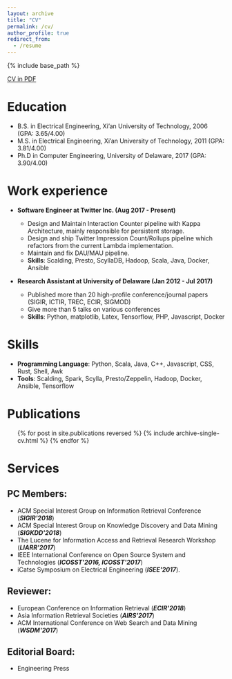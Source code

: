 ```yaml
---
layout: archive
title: "CV"
permalink: /cv/
author_profile: true
redirect_from:
  - /resume
---
```


{% include base_path %}

<span><a class="bttn-minimal bttn-sm bttn-primary" href="/files/CV-Peilin_Yang.pdf"><i class="fa fa-fw fa-cloud-download"></i>CV in PDF</a></span>

Education
======
* B.S. in Electrical Engineering, Xi’an University of Technology, 2006 (GPA: 3.65/4.00)
* M.S. in Electrical Engineering, Xi’an University of Technology, 2011 (GPA: 3.81/4.00)
* Ph.D in Computer Engineering, University of Delaware, 2017 (GPA: 3.90/4.00)

Work experience
======
* **Software Engineer at Twitter Inc. (Aug 2017 - Present)**
  - Design and Maintain Interaction Counter pipeline with Kappa Architecture, mainly responsible for persistent storage.
  - Design and ship Twitter Impression Count/Rollups pipeline which refactors from the current Lambda implementation.
  - Maintain and fix DAU/MAU pipeline. 
  - **Skills**: Scalding, Presto, ScyllaDB, Hadoop, Scala, Java, Docker, Ansible

* **Research Assistant at University of Delaware (Jan 2012 - Jul 2017)**
  - Published more than 20 high-profile conference/journal papers (SIGIR, ICTIR, TREC, ECIR, SIGMOD)
  - Give more than 5 talks on various conferences 
  - **Skills**: Python, matplotlib, Latex, Tensorflow, PHP, Javascript, Docker
  
Skills
======
* **Programming Language**: Python, Scala, Java, C++, Javascript, CSS, Rust, Shell, Awk
* **Tools**: Scalding, Spark, Scylla, Presto/Zeppelin, Hadoop, Docker, Ansible, Tensorflow

Publications
======
  <ul>{% for post in site.publications reversed %}
    {% include archive-single-cv.html %}
  {% endfor %}</ul>

Services
======

## PC Members: 

  * ACM Special Interest Group on Information Retrieval Conference (<strong class="conference"><i>SIGIR&#39;2018</i></strong>)
  * ACM Special Interest Group on Knowledge Discovery and Data Mining (<strong class="conference"><i>SIGKDD&#39;2018</i></strong>)
  * The Lucene for Information Access and Retrieval Research Workshop (<strong class="conference"><i>LIARR&#39;2017</i></strong>)
  * IEEE International Conference on Open Source System and Technologies (<strong class="conference"><i>ICOSST&#39;2016, ICOSST&#39;2017</i></strong>)
  * iCatse Symposium on Electrical Engineering (<strong class="conference"><i>ISEE&#39;2017</i></strong>). 

## Reviewer: 

  * European Conference on Information Retrieval (<strong class="conference"><i>ECIR&#39;2018</i></strong>)
  * Asia Information Retrieval Societies (<strong class="conference"><i>AIRS&#39;2017</i></strong>)
  * ACM International Conference on Web Search and Data Mining (<strong class="conference"><i>WSDM&#39;2017</i></strong>)


## Editorial Board: 

  * Engineering Press

